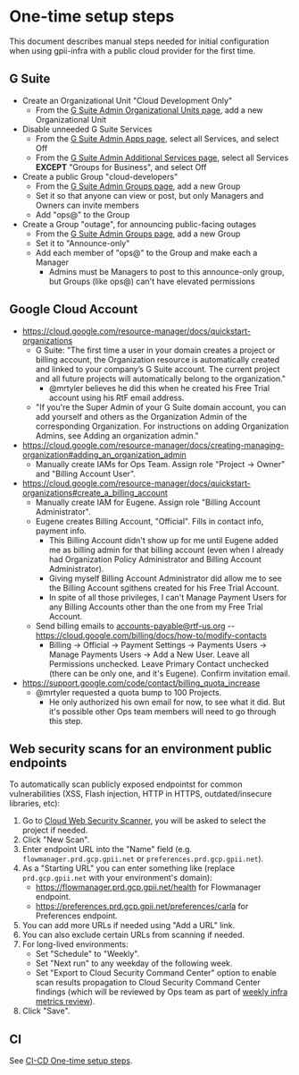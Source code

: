 # One-time setup steps

This document describes manual steps needed for initial configuration when using gpii-infra with a public cloud provider for the first time.

## G Suite

* Create an Organizational Unit "Cloud Development Only"
   * From the [G Suite Admin Organizational Units page](https://admin.google.com/u/1/ac/orgunits), add a new Organizational Unit
* Disable unneeded G Suite Services
   * From the [G Suite Admin Apps page](https://admin.google.com/u/1/ac/appslist/core), select all Services, and select Off
   * From the [G Suite Admin Additional Services page](https://admin.google.com/u/1/ac/appslist/additional), select all Services **EXCEPT** "Groups for Business", and select Off
* Create a public Group "cloud-developers"
   * From the [G Suite Admin Groups page](https://admin.google.com/raisingthefloor.org/AdminHome?hl=en&fc=true#GroupList:), add a new Group
   * Set it so that anyone can view or post, but only Managers and Owners can invite members
   * Add "ops@" to the Group
* Create a Group "outage", for announcing public-facing outages
   * From the [G Suite Admin Groups page](https://admin.google.com/raisingthefloor.org/AdminHome?hl=en&fc=true#GroupList:), add a new Group
   * Set it to "Announce-only"
   * Add each member of "ops@" to the Group and make each a Manager
      * Admins must be Managers to post to this announce-only group, but Groups (like ops@) can't have elevated permissions

## Google Cloud Account

* https://cloud.google.com/resource-manager/docs/quickstart-organizations
   * G Suite: "The first time a user in your domain creates a project or billing account, the Organization resource is automatically created and linked to your company’s G Suite account. The current project and all future projects will automatically belong to the organization."
      * @mrtyler believes he did this when he created his Free Trial account using his RtF email address.
   * "If you're the Super Admin of your G Suite domain account, you can add yourself and others as the Organization Admin of the corresponding Organization. For instructions on adding Organization Admins, see Adding an organization admin."
* https://cloud.google.com/resource-manager/docs/creating-managing-organization#adding_an_organization_admin
   * Manually create IAMs for Ops Team. Assign role "Project -> Owner" and "Billing Account User".
* https://cloud.google.com/resource-manager/docs/quickstart-organizations#create_a_billing_account
   * Manually create IAM for Eugene. Assign role "Billing Account Administrator".
   * Eugene creates Billing Account, "Official". Fills in contact info, payment info.
      * This Billing Account didn't show up for me until Eugene added me as billing admin for that billing account (even when I already had Organization Policy Administrator and Billing Account Administrator).
      * Giving myself Billing Account Administrator did allow me to see the Billing Account sgithens created for his Free Trial Account.
      * In spite of all those privileges, I can't Manage Payment Users for any Billing Accounts other than the one from my Free Trial Account.
   * Send billing emails to accounts-payable@rtf-us.org -- https://cloud.google.com/billing/docs/how-to/modify-contacts
      * Billing -> Official -> Payment Settings -> Payments Users -> Manage Payments Users -> Add a New User. Leave all Permissions unchecked. Leave Primary Contact unchecked (there can be only one, and it's Eugene). Confirm invitation email.
* https://support.google.com/code/contact/billing_quota_increase
   * @mrtyler requested a quota bump to 100 Projects.
      * He only authorized his own email for now, to see what it did. But it's possible other Ops team members will need to go through this step.

## Web security scans for an environment public endpoints

To automatically scan publicly exposed endpointst for common vulnerabilities (XSS, Flash injection, HTTP in HTTPS, outdated/insecure libraries, etc):

1. Go to [Cloud Web Security Scanner](https://console.cloud.google.com/security/web-scanner/scanConfigs), you will be asked to select the project if needed.
1. Click "New Scan".
1. Enter endpoint URL into the "Name" field (e.g. `flowmanager.prd.gcp.gpii.net` or `preferences.prd.gcp.gpii.net`).
1. As a "Starting URL" you can enter something like (replace `prd.gcp.gpii.net` with your environment's domain):
   * https://flowmanager.prd.gcp.gpii.net/health for Flowmanager endpoint.
   * https://preferences.prd.gcp.gpii.net/preferences/carla for Preferences endpoint.
1. You can add more URLs if needed using "Add a URL" link.
1. You can also exclude certain URLs from scanning if needed.
1. For long-lived environments:
   * Set "Schedule" to "Weekly".
   * Set "Next run" to any weekday of the following week.
   * Set "Export to Cloud Security Command Center" option to enable scan results propagation to Cloud Security Command Center findings (which will be reviewed by Ops team as part of [weekly infra metrics review](https://pad.gpii.net/mypads/?/mypads/group/gpii-infrastructure-standups-lix4njm/pad/view/key-metrics-for-infrastructure-pc1g4nnd)).
1. Click "Save".

## CI

See [CI-CD One-time setup steps](./CI-CD.md#one-time-setup-steps).
